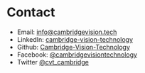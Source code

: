 # Contact

- Email: [info@cambridgevision.tech](mailto:info@cambridgevision.tech)
- LinkedIn: [cambridge-vision-technology](https://www.linkedin.com/company/cambridge-vision-technology/)
- Github: [Cambridge-Vision-Technology](https://github.com/Cambridge-Vision-Technology)
- Facebook: [@cambridgevisiontechnology](https://www.instagram.com/cambridgevisiontechnology/)
- Twitter [@cvt_cambridge](https://twitter.com/cvt_cambridge)
